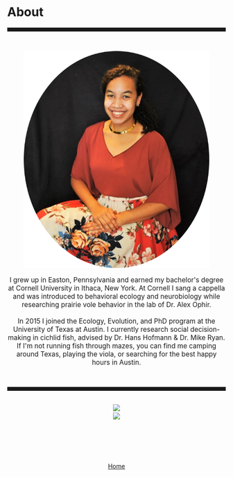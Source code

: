 <body>
		
<div class="container">
<div class="blurb">
<h1>About</h1>
<hr style="height:9px;color:#84949B"><br>

<p><center><img src="/images/kelly2.png" style="height:500px;" /> </center></p>

<p style="text-align:center;font-size:110%">I grew up in Easton, Pennsylvania and earned my bachelor's degree at Cornell University in Ithaca, New York. At Cornell I sang a cappella and was introduced to behavioral ecology and neurobiology while researching prairie vole behavior in the lab of Dr. Alex Ophir. <br><br> In 2015 I joined the Ecology, Evolution, and PhD program at the University of Texas at Austin. I currently research social decision-making in cichlid fish, advised by Dr. Hans Hofmann & Dr. Mike Ryan. If I'm not running fish through mazes, you can find me camping around Texas, playing the viola, or searching for the best happy hours in Austin.</p>

<br>
<hr style="height:9px;color:#84949B"><br>

<center><img src="/images/Bigbend1.JPG" style="height:400px;" /><br>
<center><img src="/images/Jack1.JPG" style="height:400px;" />
	
<br/><br/>

	
<br><br><a href="../">Home</a>
